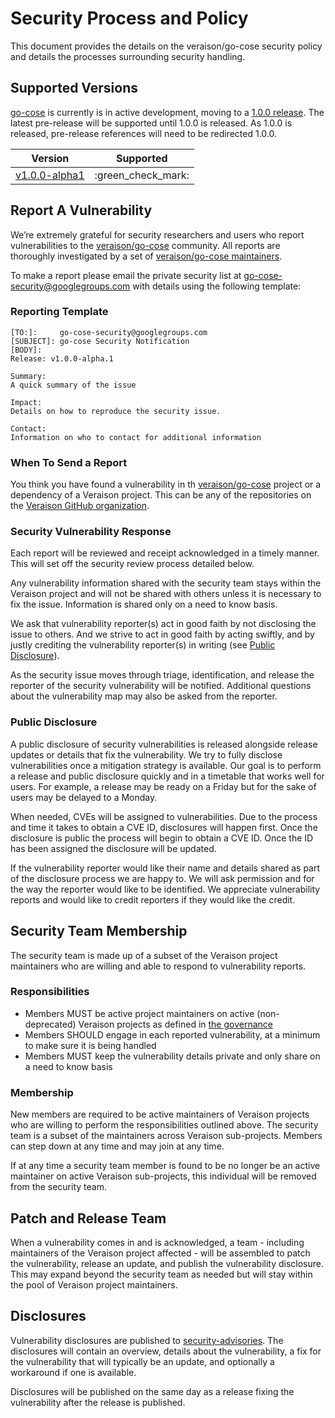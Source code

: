 # Security Process and Policy

This document provides the details on the veraison/go-cose security policy and details the processes surrounding security handling.

## Supported Versions

[go-cose][go-cose] is currently is in active development, moving to a [1.0.0 release][v1.0.0-milestone]. The latest pre-release will be supported until 1.0.0 is released. As 1.0.0 is released, pre-release references will need to be redirected 1.0.0.

| Version | Supported          |
| ------- | ------------------ |
| [v1.0.0-alpha1][v1.0.0-alpha1-release]  | :green_check_mark: |

## Report A Vulnerability

We’re extremely grateful for security researchers and users who report vulnerabilities
to the [veraison/go-cose][go-cose] community. All reports are thoroughly investigated by a set of [veraison/go-cose maintainers][go-cose-maintainers].

To make a report please email the private security list at <a href="mailto:test@example.com?subject=go-cose Security Notification">go-cose-security@googlegroups.com</a> with details using the following template:

### Reporting Template

```console
[TO:]:     go-cose-security@googlegroups.com
[SUBJECT]: go-cose Security Notification
[BODY]:
Release: v1.0.0-alpha.1

Summary:
A quick summary of the issue

Impact:
Details on how to reproduce the security issue.

Contact:
Information on who to contact for additional information
```

### When To Send a Report

You think you have found a vulnerability in th [veraison/go-cose][go-cose] project or a dependency of a Veraison project. This can be any of the repositories on the [Veraison GitHub organization](https://github.com/veraison).

### Security Vulnerability Response

Each report will be reviewed and receipt acknowledged in a timely manner. This will set off the security review process detailed below.

Any vulnerability information shared with the security team stays within the Veraison project and will not be shared with others unless it is necessary to fix the issue. Information is shared only on a need to know basis.

We ask that vulnerability reporter(s) act in good faith by not disclosing the issue to others. And we strive to act in good faith by acting swiftly, and by justly crediting the vulnerability reporter(s) in writing (see [Public Disclosure](#public-disclosure)).

As the security issue moves through triage, identification, and release the reporter of the security vulnerability will be notified. Additional questions about the vulnerability map may also be asked from the reporter.

### Public Disclosure

A public disclosure of security vulnerabilities is released alongside release updates or details that fix the vulnerability. We try to fully disclose vulnerabilities once a mitigation strategy is available. Our goal is to perform a release and public disclosure quickly and in a timetable that works well for users. For example, a release may be ready on a Friday but for the sake of users may be delayed to a Monday.

When needed, CVEs will be assigned to vulnerabilities. Due to the process and time it takes to obtain a CVE ID, disclosures will happen first. Once the disclosure is public the process will begin to obtain a CVE ID. Once the ID has been assigned the disclosure will be updated.

If the vulnerability reporter would like their name and details shared as part of the disclosure process we are happy to. We will ask permission and for the way the reporter would like to be identified. We appreciate vulnerability reports and would like to credit reporters if they would like the credit.

## Security Team Membership

The security team is made up of a subset of the Veraison project maintainers who are willing and able to respond to vulnerability reports.

### Responsibilities

* Members MUST be active project maintainers on active (non-deprecated) Veraison projects as defined in [the governance](governance/governance.md)
* Members SHOULD engage in each reported vulnerability, at a minimum to make sure it is being handled
* Members MUST keep the vulnerability details private and only share on a need to know basis

### Membership

New members are required to be active maintainers of Veraison projects who are willing to perform the responsibilities outlined above. The security team is a subset of the maintainers across Veraison sub-projects. Members can step down at any time and may join at any time.

If at any time a security team member is found to be no longer be an active maintainer on active Veraison sub-projects, this individual will be removed from the security team.

## Patch and Release Team

When a vulnerability comes in and is acknowledged, a team - including maintainers of the Veraison project affected - will be assembled to patch the vulnerability, release an update, and publish the vulnerability disclosure. This may expand beyond the security team as needed but will stay within the pool of Veraison project maintainers.

## Disclosures

Vulnerability disclosures are published to [security-advisories][security-advisories]. The disclosures will contain an overview, details about the vulnerability, a fix for the vulnerability that will typically be an update, and optionally a workaround if one is available.

Disclosures will be published on the same day as a release fixing the vulnerability after the release is published.

[go-cose]:                https://github.com/veraison/go-cose
[security-advisories]:    https://github.com/veraison/go-cose/security/advisories
[v1.0.0-alpha1-release]:  https://github.com/veraison/go-cose/releases/tag/v1.0.0-alpha.1
[v1.0.0-milestone]:       https://github.com/veraison/go-cose/milestone/2
[go-cose-maintainers]:    https://github.com/veraison/community/blob/main/OWNERS
